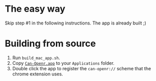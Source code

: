 # The easy way
Skip step #1 in the following instructions. The app is already built ;)

# Building from source

1. Run `build_mac_app.sh`.
2. Copy [`Can-Openr.app`](https://download-directory.github.io/?url=https://github.com/radixdev/can-opener/tree/master/osx) to your `Applications` folder.
3. Double click the app to register the `can-openr://` scheme that the chrome extension uses.
